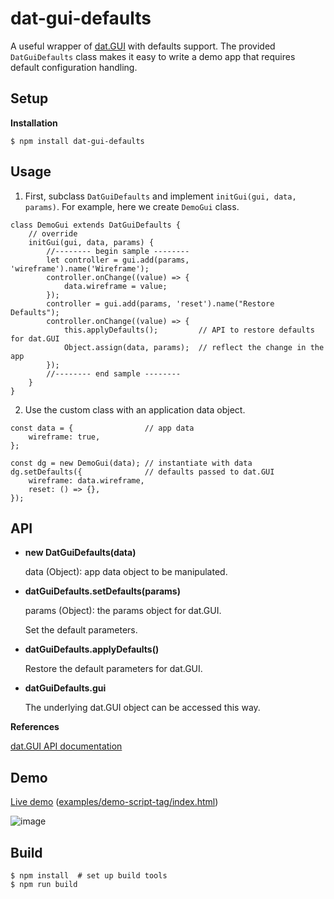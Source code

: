 dat-gui-defaults
================

A useful wrapper of [dat.GUI](https://github.com/dataarts/dat.gui) with
defaults support. The provided `DatGuiDefaults` class makes it easy to
write a demo app that requires default configuration handling.

Setup
-----

**Installation**

``` {.}
$ npm install dat-gui-defaults
```

Usage
-----

1)  First, subclass `DatGuiDefaults` and implement
    `initGui(gui, data, params)`. For example, here we create `DemoGui`
    class.

``` {.}
class DemoGui extends DatGuiDefaults {
    // override
    initGui(gui, data, params) {
        //-------- begin sample --------
        let controller = gui.add(params, 'wireframe').name('Wireframe');
        controller.onChange((value) => {
            data.wireframe = value;
        });
        controller = gui.add(params, 'reset').name("Restore Defaults");
        controller.onChange((value) => {
            this.applyDefaults();         // API to restore defaults for dat.GUI
            Object.assign(data, params);  // reflect the change in the app
        });
        //-------- end sample --------
    }
}
```

2)  Use the custom class with an application data object.

``` {.}
const data = {                // app data
    wireframe: true,
};

const dg = new DemoGui(data); // instantiate with data
dg.setDefaults({              // defaults passed to dat.GUI
    wireframe: data.wireframe,
    reset: () => {},
});
```

API
---

-   **new DatGuiDefaults(data)**

    data (Object): app data object to be manipulated.

-   **datGuiDefaults.setDefaults(params)**

    params (Object): the params object for dat.GUI.

    Set the default parameters.

-   **datGuiDefaults.applyDefaults()**

    Restore the default parameters for dat.GUI.

-   **datGuiDefaults.gui**

    The underlying dat.GUI object can be accessed this way.

**References**

[dat.GUI API
documentation](https://github.com/dataarts/dat.gui/blob/master/API.md)

Demo
----

[Live
demo](https://w3reality.github.io/dat-gui-defaults/examples/demo-script-tag/index.html)
([examples/demo-script-tag/index.html](https://github.com/w3reality/dat-gui-defaults/blob/master/examples/demo-script-tag/index.html))

![image](https://w3reality.github.io/dat-gui-defaults/examples/demo-highlight.png)

Build
-----

``` {.}
$ npm install  # set up build tools
$ npm run build
```
